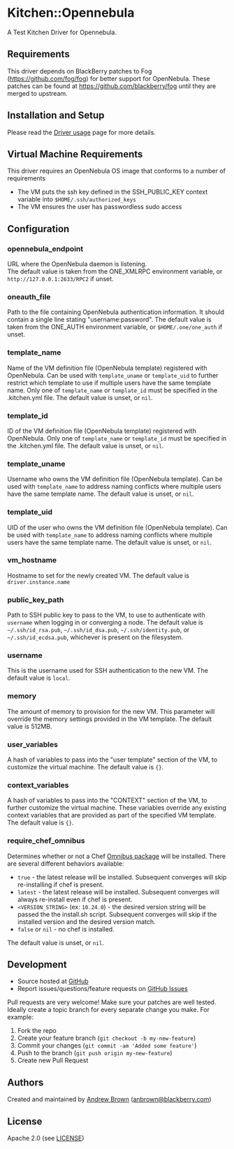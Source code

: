 # <a name="title"></a> Kitchen::Opennebula

A Test Kitchen Driver for Opennebula.

## <a name="requirements"></a> Requirements

This driver depends on BlackBerry patches to Fog (https://github.com/fog/fog)
for better support for OpenNebula.  These patches can be found at
https://github.com/blackberry/fog until they are merged to upstream.

## <a name="installation"></a> Installation and Setup

Please read the [Driver usage][driver_usage] page for more details.

## Virtual Machine Requirements

This driver requires an OpenNebula OS image that conforms to a number of requirements

* The VM puts the ssh key defined in the SSH\_PUBLIC\_KEY context variable into `$HOME/.ssh/authorized_keys`
* The VM ensures the user has passwordless sudo access

## <a name="config"></a> Configuration

### <a name="opennebula_endpoint"></a> opennebula\_endpoint

URL where the OpenNebula daemon is listening.  
The default value is taken from the ONE\_XMLRPC environment variable, or `http://127.0.0.1:2633/RPC2` if unset.

### <a name="oneauth_file"></a> oneauth\_file

Path to the file containing OpenNebula authentication information.  It should contain a single line stating "username:password".
The default value is taken from the ONE\_AUTH environment variable, or `$HOME/.one/one_auth` if unset.

### <a name="template_name"></a> template\_name

Name of the VM definition file (OpenNebula template) registered with OpenNebula.  Can be used with `template_uname` or `template_uid` to further restrict which template to use if multiple users have the same template name.  Only one of `template_name` or `template_id` must be specified in the .kitchen.yml file.
The default value is unset, or `nil`.

### <a name="template_id"></a> template\_id

ID of the VM definition file (OpenNebula template) registered with OpenNebula.  Only one of `template_name` or `template_id` must be specified in the .kitchen.yml file.
The default value is unset, or `nil`.

### <a name="template_uname"></a> template\_uname

Username who owns the VM definition file (OpenNebula template).  Can be used with `template_name` to address naming conflicts where multiple users have the same template name.
The default value is unset, or `nil`.

### <a name="template_uid"></a> template\_uid

UID of the user who owns the VM definition file (OpenNebula template).  Can be used with `template_name` to address naming conflicts where multiple users have the same template name.
The default value is unset, or `nil`.

### <a name="vm_hostname"></a> vm\_hostname

Hostname to set for the newly created VM.
The default value is `driver.instance.name`

### <a name="public_key_path"></a> public\_key\_path

Path to SSH public key to pass to the VM, to use to authenticate with `username` when logging in or converging a node.
The default value is `~/.ssh/id_rsa.pub`, `~/.ssh/id_dsa.pub`, `~/.ssh/identity.pub`, or `~/.ssh/id_ecdsa.pub`, whichever is present on the filesystem.

### <a name="username"></a> username

This is the username used for SSH authentication to the new VM.
The default value is `local`.

### <a name="memory"></a> memory

The amount of memory to provision for the new VM.  This parameter will override the memory settings provided in the VM template.
The default value is 512MB.

### <a name="user_variables"></a> user\_variables

A hash of variables to pass into the "user template" section of the VM, to customize the virtual machine.
The default value is `{}`.

### <a name="context_variables"></a> context\_variables

A hash of variables to pass into the "CONTEXT" section of the VM, to further customize the virtual machine.  These variables override any existing context variables that are provided as part of the specified VM template.
The default value is `{}`.

### <a name="config-require-chef-omnibus"></a> require\_chef\_omnibus

Determines whether or not a Chef [Omnibus package][chef_omnibus_dl] will be
installed. There are several different behaviors available:

* `true` - the latest release will be installed. Subsequent converges
  will skip re-installing if chef is present.
* `latest` - the latest release will be installed. Subsequent converges
  will always re-install even if chef is present.
* `<VERSION_STRING>` (ex: `10.24.0`) - the desired version string will
  be passed the the install.sh script. Subsequent converges will skip if
  the installed version and the desired version match.
* `false` or `nil` - no chef is installed.

The default value is unset, or `nil`.

## <a name="development"></a> Development

* Source hosted at [GitHub][repo]
* Report issues/questions/feature requests on [GitHub Issues][issues]

Pull requests are very welcome! Make sure your patches are well tested.
Ideally create a topic branch for every separate change you make. For
example:

1. Fork the repo
2. Create your feature branch (`git checkout -b my-new-feature`)
3. Commit your changes (`git commit -am 'Added some feature'`)
4. Push to the branch (`git push origin my-new-feature`)
5. Create new Pull Request

## <a name="authors"></a> Authors

Created and maintained by [Andrew Brown][author] (<anbrown@blackberry.com>)

## <a name="license"></a> License

Apache 2.0 (see [LICENSE][license])


[author]:           https://github.com/andrewjamesbrown
[issues]:           https://github.com/test-kitchen/kitchen-opennebula/issues
[license]:          https://github.com/test-kitchen/kitchen-opennebula/blob/master/LICENSE
[repo]:             https://github.com/test-kitchen/kitchen-opennebula
[driver_usage]:     http://docs.kitchen-ci.org/drivers/usage
[chef_omnibus_dl]:  http://www.getchef.com/chef/install/
